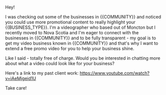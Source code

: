 Hey!

I was checking out some of the businesses in {{COMMUNITY}} and noticed you could use more promotional content to really highlight your {{BUSINESS_TYPE}}. I'm a videographer who based out of Moncton but I recently moved to Nova Scotia and I'm eager to connect with the businesses in {{COMMUNITY}} and to be fully transparent - my goal is to get my video business known in {{COMMUNITY}} and that's why I want to extend a free promo video for you to help your business shine.

Like I said - totally free of charge. Would you be interested in chatting more about what a video could look like for your business?

Here's a link to my past client work: https://www.youtube.com/watch?v=iAeMjgeid1U

Take care!